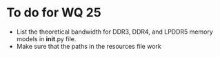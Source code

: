 # To do for WQ 25

- List the theoretical bandwidth for DDR3, DDR4, and LPDDR5 memory models in __init__.py file.
- Make sure that the paths in the resources file work
